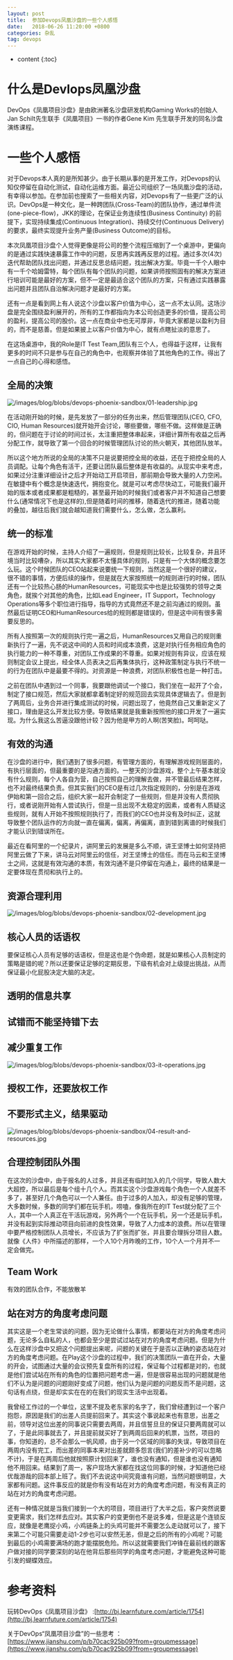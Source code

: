 ```yaml
---
layout: post
title:  参加Devops凤凰沙盘的一些个人感悟
date:   2018-06-26 11:20:00 +0800
categories: 杂乱
tag: devops
---
```


* content
{:toc}


什么是Devlops凤凰沙盘
==================

DevOps《凤凰项目沙盘》是由欧洲著名沙盘研发机构Gaming Works的创始人Jan Schilt先生联手《凤凰项目》一书的作者Gene Kim 先生联手开发的同名沙盘演练课程。


一些个人感悟
==================

对于Devops本人真的是所知甚少。由于长期从事的是开发工作，对Devops的认知仅停留在自动化测试，自动化运维方面。最近公司组织了一场凤凰沙盘的活动，有幸得以参加。在参加前也搜索了一些相关内容，对Devops有了一些更广泛的认识。DevOps是一种文化，是一种跨团队(Cross-Team)的团队协作，通过单件流(one-piece-flow)，JKK的理论，在保证业务连续性(Business Continuity) 的前提下，实现持续集成(Continuous Integration)、持续交付(Continuous Delivery)的要求，最终实现提升业务产量(Business Outcome)的目标。

本次凤凰项目沙盘个人觉得更像是将公司的整个流程压缩到了一个桌游中，更偏向的是通过实践快速暴露工作中的问题，反思再实践再反思的过程。通过多次(4次)迭代帮助团队找出问题，并通过反思总结问题，找出解决方案。毕竟一千个人眼中有一千个哈姆雷特，每个团队有每个团队的问题，如果讲师按照固有的解决方案进行培训可能是最好的方案，但不一定是最适合这个团队的方案，只有通过实践暴露出问题并且团队自治解决问题才是最好的方案。

还有一点是看到网上有人说这个沙盘以客户价值为中心，这一点不太认同。这场沙盘是完全围绕盈利展开的，所有的工作都指向为本公司创造更多的价值，提高公司的盈利，提高公司的股价。这一点在商业中也无可厚非，毕竟大家都是以盈利为目的，而不是慈善。但是如果披上以客户价值为中心，就有点瞎扯淡的意思了。

在这场桌游中，我的Role是IT Test Team,团队有三个人，也得益于这样，让我有更多的时间不只是参与在自己的角色中，也观察并体验了其他角色的工作。得出了一点自己的心得和感悟。


全局的决策
------------------

![/images/blog/blobs/devops-phoenix-sandbox/01-leadership.jpg](/images/blog/blobs/devops-phoenix-sandbox/01-leadership.jpg)

在活动刚开始的时候，是先发放了一部分的任务出来，然后管理团队(CEO, CFO, CIO, Human Resources)就开始开会讨论，哪些要做，哪些不做。这样做是正确的，但问题在于讨论的时间过长，太注重把整体串起来，详细计算所有收益之后再分配工作，就导致了第一个回合的时候管理团队讨论的热火朝天，其他团队放羊。

所以这个地方所说的全局的决策不只是说要把控全局的收益，还在于把控全局的人员调配。让每个角色有活干，还要让团队最后整体是有收益的。从现实中来考虑，如果过分注重详细设计之后才开始动工开启项目，那前期会导致大量的人力空闲。在敏捷中有个概念是快速迭代，拥抱变化。就是可以考虑尽快动工，可能我们最开始的版本或者成果都是粗糙的，甚至最开始的时候我们或者客户并不知道自己想要什么(通常情况下也是这样的),但是随着时间的推移，随着迭代的推进，随着功能的叠加，越往后我们就会越知道我们需要什么，怎么做，怎么赢利。


统一的标准
------------------

在游戏开始的时候，主持人介绍了一遍规则，但是规则比较长，比较复杂，并且环境当时比较嘈杂，所以其实大家都不太懂具体的规则，只是有一个大体的概念要怎么玩。这个时候团队的CEO站起来说要统一下规则，当然这是一个很好的建议，很不错的事情，方便后续的操作，但是就在大家按照统一的规则进行的时候，团队还有一个比较热心肠的HumanResources，可能现实中也是比较强势的领导之类角色，就挨个对其他的角色，比如Lead Engineer，IT Support，Technology Operations等多个职位进行指导，指导的方式竟然还不是之前沟通过的规则。虽然最后证明CEO和HumanResources给的规则都是错误的，但是这中间有很多需要反思的。

所有人按照第一次的规则执行完一遍之后，HumanResources又用自己的规则重新执行了一遍，先不说这中间的人员和时间成本浪费，这是对执行任务相应角色的执行能力的一种不尊重，对团队工作成果的不尊重。如果对规则有异议，应该在规则制定会议上提出，经全体人员表决之后再集体执行，这种政策制定与执行不统一的行为在团队中是最要不得的。对资源是一种浪费，对团队积极性也是一种打击。

之前在团队中遇到过一个同事，我要跟他调试一个接口，我们坐在一起开了个会，制定了接口规范，然后大家就都拿着制定好的规范回去实现具体逻辑去了。但是到了两周后，业务合并进行集成测试的时候，问题出现了，他竟然自己又重新定义了接口，理由是这么开发比较方便。导致结果就是我重新按照他的接口开发了一遍实现。为什么我这么苦逼没跟他计较？因为他是甲方的人啊(苦笑脸)。呵呵哒。


有效的沟通
------------------

在沙盘的进行中，我们遇到了很多问题，有管理方面的，有理解游戏规则层面的，有执行层面的，但最重要的是沟通方面的。一整天的沙盘游戏，整个上午基本就没有什么规则，每个人各自为营，自己按照自己的理解去做，并不管最后结果怎样，也不对最终结果负责。但其实我们的CEO是有过几次指定规则的，分别是在游戏伊始和第一回合之后，组织大家一起开会制定了一些规则，但是并没有人贯彻执行，或者说刚开始有人尝试执行，但是一旦出现不太稳定的因素，或者有人质疑这些规则，就有人开始不按照规则执行了，而我们的CEO也并没有及时纠正，这就导致整个团队运作的方向就一直在偏离，偏离，再偏离，直到错到离谱的时候我们才能认识到错误所在。

最近在看阿里的一个纪录片，讲阿里云的发展是多么不顺，讲王坚博士如何坚持把阿里云做了下来，讲马云对阿里云的信任，对王坚博士的信任。而在马云和王坚博士之间，这就是有效沟通的本质，有效沟通不是只停留在沟通上，最终的结果是一定要体现在贯彻和执行上的。

资源合理利用
------------------

![/images/blog/blobs/devops-phoenix-sandbox/02-development.jpg](/images/blog/blobs/devops-phoenix-sandbox/02-development.jpg)

核心人员的话语权
------------------

要保证核心人员有足够的话语权，但是这也是个伪命题，就是如果核心人员制定的策略是错的呢？所以还要保证足够的定期反思，下级有机会对上级提出挑战，从而保证最小化屁股决定大脑的决定。

透明的信息共享
------------------

试错而不能坚持错下去
------------------

减少重复工作
------------------

![/images/blog/blobs/devops-phoenix-sandbox/03-it-operations.jpg](/images/blog/blobs/devops-phoenix-sandbox/03-it-operations.jpg)

授权工作，还要放权工作
------------------

不要形式主义，结果驱动
------------------

![/images/blog/blobs/devops-phoenix-sandbox/04-result-and-resources.jpg](/images/blog/blobs/devops-phoenix-sandbox/04-result-and-resources.jpg)


合理控制团队外围
------------------

在这次的沙盘中，由于报名的人过多，并且还有临时加入的几个同学，导致人数大大超控，所以最后是每个组十几个人。而其实这个沙盘游戏每个角色一个人就差不多了，甚至好几个角色可以一个人兼任。由于过多的人加入，却没有足够的管理，大多数时候，多数的同学们都在玩手机，唠嗑，像我所在的IT Test就分配了三个人，其中一个人真正在干活玩游戏，另外两个一个在玩手机，另一个还是玩手机，并没有起到实际推动项目向前进的良性效果，导致了人力成本的浪费。所以在管理中要严格控制团队人员增长，不应该为了扩张而扩张，并且要合理拆分项目人数。就像《人件》中所描述的那样，一个人10个月昨晚的工作，10个人一个月并不一定会做完。

Team Work
------------------

有效的团队合作，不能放散羊

站在对方的角度考虑问题
------------------

其实这是一个老生常谈的问题，因为无论做什么事情，都要站在对方的角度考虑问题，无论多么自私的人，也都会至少是尝试过站在对方的角度考虑问题。但是为什么在这样沙盘中又把这个问题提出来呢，问题的关键在于是否以正确的姿态站在对方的角度考虑问题。在Play这个沙盘的过程中，我们的决策团队一直在开会，大量的开会，试图通过大量的会议预先复盘所有的过程，保证每个过程都是对的，也就是他们尝试站在所有的角色的位置把问题考虑一遍，但是很容易出现的问题就是他们不认为是问题的问题刚好变成了问题，他们认为是问题的问题反而不是问题，这句话有点绕，但是却实实在在的在我们的现实生活中出现着。

我曾经工作过的一个单位，这里不提及老东家的名字了，我们曾经遭到过一个客户抱怨，原因是我们的出差人员提前回来了。其实这个事说起来也有意思，出差之前，领导对这位出差的同事说只需要去两周，并且信誓旦旦的保证只要两周就可以了，于是此同事就去了，并且提前就买好了到两周后回来的机票，当然，项目的事，你知道的，总不会那么一帆风顺，由于另一个区域的同事的失误，导致项目在两周内没有完工，而出差的同事本来对出差就颇多怨言(我们的差补少的可以忽略不计)，于是在两周后他就按照原计划回来了，谁也没有通知，但是谁也没有通知他不用回来。结果到了周一，客户现场大家都在找这位同事的时候，才知道他已经优哉游哉的回本部上班了。我们不去说这中间究竟谁有问题，当然问题很明显，大家都有问题。这件事反应的就是你有没有站在对方的角度考虑问题，有没有真正的站在对方的角度考虑问题。

还有一种情况就是当我们接到一个大的项目，项目进行了大半之后，客户突然说要变更需求，我们怎样去应对。其实客户的变更倒也不是说多难，但是这是个连锁反应，就像是老鹰捉小鸡，小鸡链条上的头鸡可能并不需要怎么走动就可以了，接下来第二个可能只需要走动1-2步也可以安然无恙，但是之后的所有的小鸡呢？可能到最后的小鸡需要满场的跑才能摆脱危险。所以这就需要我们冲锋在最前线的跟客户做对接的同学要深刻的站在他背后那些同学的角度考虑问题，才能避免这种可能引发的蝴蝶效应。


参考资料
====================================

玩转DevOps《凤凰项目沙盘》 :[http://bj.learnfuture.com/article/1754](http://bj.learnfuture.com/article/1754)

关于DevOps“凤凰项目沙盘”的一些思考 ： [https://www.jianshu.com/p/b70cac925b09?from=groupmessage](https://www.jianshu.com/p/b70cac925b09?from=groupmessage)